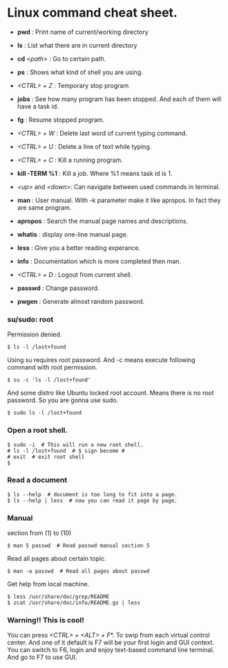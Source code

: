 # Linux command cheat sheet.

- **pwd** : Print name of current/working directory
- **ls** : List what there are in current directory
- **cd** \<*path*\> : Go to certain path.
- **ps** : Shows what kind of shell you are using.

- *\<CTRL\> + Z* : Temporary stop program
- **jobs** : See how many program has been stopped. And each of them will have a task id.
- **fg** : Resume stopped program.
- *\<CTRL\> + W* : Delete last word of current typing command.
- *\<CTRL\> + U* : Delete a line of text while typing.
- *\<CTRL\> + C* : Kill a running program.
- **kill -TERM %1** : Kill a job. Where %1 means task id is 1.

- *\<up\>* and *\<down\>*: Can navigate between used commands in terminal.

- **man** : User manual. With -k parameter make it like apropos.
In fact they are same program.
- **apropos** : Search the manual page names and descriptions.
- **whatis** : display one-line manual page.
- **less** : Give you a better reading experance.
- **info** : Documentation which is more completed then man.

- *\<CTRL\> + D* : Logout from current shell.
- **passwd** : Change password.
- **pwgen** : Generate almost random password.

### su/sudo: root

Permission denied.

```
$ ls -l /lost+found

```

Using su requires root password.
And -c means execute following command with root permission.
```
$ su -c 'ls -l /lost+found'
```

And some distro like Ubuntu locked root account. Means there is no root password. So you are gonna use sudo.

```
$ sudo ls -l /lost+found
```

### Open a root shell.

```
$ sudo -i  # This will run a new root shell.
# ls -l /lost+found  # $ sign become #
# exit  # exit root shell
$
```

### Read a document

```
$ ls --help  # document is too long to fit into a page.
$ ls --help | less  # now you can read it page by page.
```

### Manual

section from (1) to (10)

```
$ man 5 passwd  # Read passwd manual section 5
```

Read all pages about certain topic.
```
$ man -a passwd  # Read all pages about passwd
```

Get help from local machine.
```
$ less /usr/share/doc/grep/README
$ zcat /usr/share/doc/info/README.gz | less
```

### Warning!! This is cool!
You can press *\<CTRL\> + \<ALT\> + F**. To swip from each virtual control center.
And one of it default is F7 will be your first login and GUI context.
You can switch to F6, login and enjoy text-based command line terminal. And go to F7 to use GUI.
